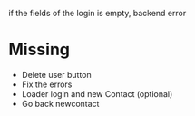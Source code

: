 if the fields of the login is empty, backend error

# Missing

- Delete user button
- Fix the errors
- Loader login and new Contact (optional)
- Go back newcontact